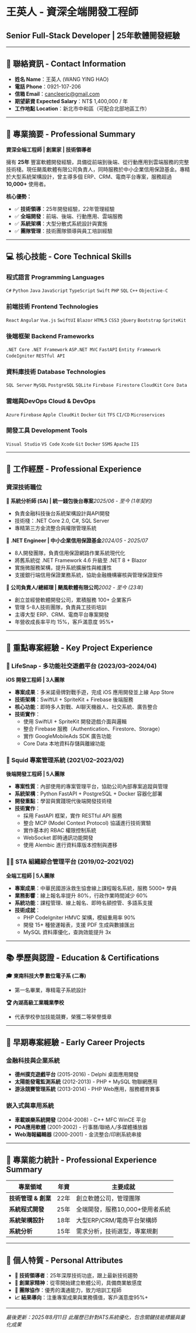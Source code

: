 # 王英人 - 資深全端開發工程師

## Senior Full-Stack Developer | 25年軟體開發經驗

---

## 🔗 聯絡資訊 - Contact Information

* **姓名 Name**：王英人 (WANG YING HAO)
* **電話 Phone**：0921-107-206
* **信箱 Email**：[cancleeric@gmail.com](mailto:cancleeric@gmail.com)
* **期望薪資 Expected Salary**：NT$ 1,400,000 / 年
* **工作地點 Location**：新北市中和區（可配合北部地區工作）

---

## 🎯 專業摘要 - Professional Summary

**資深全端工程師 | 創業家 | 技術領導者**

擁有 **25年** 豐富軟體開發經驗，具備從前端到後端、從行動應用到雲端服務的完整技術棧。現任颶風軟體有限公司負責人，同時服務於中小企業信用保證基金。專精於大型系統架構設計，曾主導多個 ERP、CRM、電商平台專案，服務超過 **10,000+** 使用者。

**核心優勢：**

* ✅ **技術領導**：25年開發經驗，22年管理經驗
* ✅ **全端開發**：前端、後端、行動應用、雲端服務
* ✅ **系統架構**：大型分散式系統設計與實施
* ✅ **團隊管理**：技術團隊領導與員工培訓經驗

---

## 💻 核心技能 - Core Technical Skills

### 程式語言 Programming Languages

`C#` `Python` `Java` `JavaScript` `TypeScript` `Swift` `PHP` `SQL` `C++` `Objective-C`

### 前端技術 Frontend Technologies

`React` `Angular` `Vue.js` `SwiftUI` `Blazor` `HTML5` `CSS3` `jQuery` `Bootstrap` `SpriteKit`

### 後端框架 Backend Frameworks

`.NET Core` `.NET Framework` `ASP.NET MVC` `FastAPI` `Entity Framework` `CodeIgniter` `RESTful API`

### 資料庫技術 Database Technologies

`SQL Server` `MySQL` `PostgreSQL` `SQLite` `Firebase Firestore` `CloudKit` `Core Data`

### 雲端與DevOps Cloud & DevOps

`Azure` `Firebase` `Apple CloudKit` `Docker` `Git` `TFS` `CI/CD` `Microservices`

### 開發工具 Development Tools

`Visual Studio` `VS Code` `Xcode` `Git` `Docker` `SSMS` `Apache` `IIS`

---

## 🏢 工作經歷 - Professional Experience

### 資深技術職位

**🔹 系統分析師 (SA) | 統一錢包後台專案***2025/06 - 至今 (1年契約)*

* 負責金融科技後台系統架構設計與API開發
* 技術棧：.NET Core 2.0, C#, SQL Server
* 專精第三方金流整合與權限管理系統

**🔹 .NET Engineer | 中小企業信用保證基金***2024/05 - 2025/07*

* 8人開發團隊，負責信用保證網路作業系統現代化
* 將舊系統從 .NET Framework 4.6 升級至 .NET 8 + Blazor
* 實施微服務架構，提升系統擴展性與維護性
* 支援銀行端信用保證業務系統，協助金融機構審核與管理保證案件

**🔹 公司負責人/總經理 | 颶風軟體有限公司***2002 - 至今 (23年)*

* 創立並經營軟體開發公司，累積服務 100+ 企業客戶
* 管理 5-8人技術團隊，負責員工技術培訓
* 主導大型 ERP、CRM、電商平台專案開發
* 年營收成長率平均 15%，客戶滿意度 95%+

---

## 🚀 重點專案經驗 - Key Project Experience

### 📱 LifeSnap - 多功能社交遊戲平台 (2023/03–2024/04)

**iOS 開發工程師 | 3人團隊**

* **專案成果**：多米諾骨牌對戰手遊，完成 iOS 應用開發並上線 App Store
* **技術架構**：SwiftUI + SpriteKit + Firebase 後端服務
* **核心功能**：即時多人對戰、AI聊天機器人、社交系統、廣告整合
* **技術實作**：
  * 使用 SwiftUI + SpriteKit 開發遊戲介面與邏輯
  * 整合 Firebase 服務（Authentication、Firestore、Storage）
  * 實作 GoogleMobileAds SDK 廣告功能
  * Core Data 本地資料存儲與離線功能

### 🔧 Squid 專案管理系統 (2021/02–2023/02)

**後端開發工程師 | 5人團隊**

* **專案性質**：內部使用的專案管理平台，協助公司內部專案追蹤與管理
* **系統架構**：Python FastAPI + PostgreSQL + Docker 容器化部署
* **開發重點**：學習與實踐現代後端開發技術棧
* **技術實作**：
  * 採用 FastAPI 框架，實作 RESTful API 服務
  * 整合 MCP (Model Context Protocol) 協議進行技術實驗
  * 實作基本的 RBAC 權限控制系統
  * WebSocket 即時通訊功能開發
  * 使用 Alembic 進行資料庫版本控制與遷移

### 🏊‍♂️ STA 組織綜合管理平台 (2019/02–2021/02)

**全端工程師 | 5人團隊**

* **專案成果**：中華民國游泳救生協會線上課程報名系統，服務 5000+ 學員
* **業務影響**：線上報名率提升 80%，行政作業時間減少 60%
* **系統功能**：課程管理、線上報名、即時名額控管、多語系支援
* **技術成就**：
  * PHP CodeIgniter HMVC 架構，模組重用率 90%
  * 開發 15+ 種營運報表，支援 PDF 生成與數據匯出
  * MySQL 資料庫優化，查詢效能提升 3x

---

## 📚 學歷與認證 - Education & Certifications

**🎓 東南科技大學 數位電子系 (二專)**

* 第一名畢業，專精電子系統設計

**🏆 內湖高級工業職業學校**

* 代表學校參加技能競賽，榮獲二等榮譽獎章

---

## 💼 早期專案經驗 - Early Career Projects

### 金融科技與企業系統

* **德州撲克遊戲平台** (2015-2016) - Delphi 桌面應用開發
* **太陽能發電監測系統** (2012-2013) - PHP + MySQL 物聯網應用
* **游泳競賽管理系統** (2013-2014) - PHP Web應用，服務體育賽事

### 嵌入式與車用系統

* **車載娛樂系統開發** (2004-2008) - C++ MFC WinCE 平台
* **PDA應用軟體** (2001-2002) - 行事曆/聯絡人/多媒體播放器
* **Web海報編輯器** (2000-2001) - 金流整合/印刷系統串接

---

## 🎯 專業能力統計 - Professional Experience Summary

| 專業領域                  | 年資 | 主要成就                        |
| ------------------------- | ---- | ------------------------------- |
| **技術管理 & 創業** | 22年 | 創立軟體公司，管理團隊          |
| **系統程式開發**    | 25年 | 全端開發，服務10,000+使用者系統 |
| **系統架構設計**    | 18年 | 大型ERP/CRM/電商平台架構師      |
| **系統分析**        | 15年 | 需求分析，技術選型，專案規劃    |

---

## 🌟 個人特質 - Personal Attributes

* **🔧 技術領導者**：25年深厚技術功底，跟上最新技術趨勢
* **🚀 創業家精神**：從零開始建立軟體公司，具備商業敏感度
* **🤝 團隊協作**：優秀的溝通能力，致力培訓工程師
* **📈 結果導向**：注重專案成果與業務價值，客戶滿意度95%+

---

*最後更新：2025年8月11日*
*此履歷已針對ATS系統優化，包含關鍵技能標籤與量化成果*
